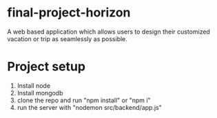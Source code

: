 # final-project-horizon
A web based application which allows users to design their customized vacation or trip as seamlessly as possible.


# Project setup

1. Install node
2. Install mongodb
3. clone the repo and run "npm install" or "npm i"
4. run the server with "nodemon src/backend/app.js"

